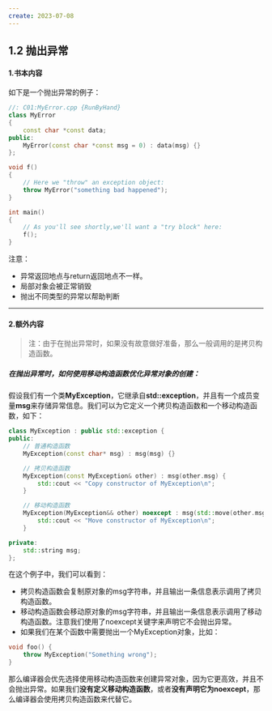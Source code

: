```yaml
---
create: 2023-07-08
---
```

## 1.2 抛出异常

#### 1.书本内容

如下是一个抛出异常的例子：

```C++
//: C01:MyError.cpp {RunByHand}
class MyError
{
    const char *const data;
public:
    MyError(const char *const msg = 0) : data(msg) {}
};

void f()
{
    // Here we "throw" an exception object:
    throw MyError("something bad happened");
}

int main()
{
    // As you'll see shortly,we'll want a "try block" here:
    f();
}

```

注意：

* 异常返回地点与return返回地点不一样。
* 局部对象会被正常销毁
* 抛出不同类型的异常以帮助判断

---

#### 2.额外内容

> 注：由于在抛出异常时，如果没有故意做好准备，那么一般调用的是拷贝构造函数。

##### 在抛出异常时，如何使用移动构造函数优化异常对象的创建：

假设我们有一个类**MyException**，它继承自**std::exception**，并且有一个成员变量**msg**来存储异常信息。我们可以为它定义一个拷贝构造函数和一个移动构造函数，如下：

```c++
class MyException : public std::exception {
public:
    // 普通构造函数
    MyException(const char* msg) : msg(msg) {}

    // 拷贝构造函数
    MyException(const MyException& other) : msg(other.msg) {
        std::cout << "Copy constructor of MyException\n";
    }

    // 移动构造函数
    MyException(MyException&& other) noexcept : msg(std::move(other.msg)) {
        std::cout << "Move constructor of MyException\n";
    }

private:
    std::string msg;
};
```

在这个例子中，我们可以看到：

- 拷贝构造函数会复制原对象的msg字符串，并且输出一条信息表示调用了拷贝构造函数。
- 移动构造函数会移动原对象的msg字符串，并且输出一条信息表示调用了移动构造函数。注意我们使用了noexcept关键字来声明它不会抛出异常。
- 如果我们在某个函数中需要抛出一个MyException对象，比如：

```c++
void foo() {
    throw MyException("Something wrong");
}
```

那么编译器会优先选择使用移动构造函数来创建异常对象，因为它更高效，并且不会抛出异常。如果我们**没有定义移动构造函数**，或者**没有声明它为noexcept**，那么编译器会使用拷贝构造函数来代替它。

